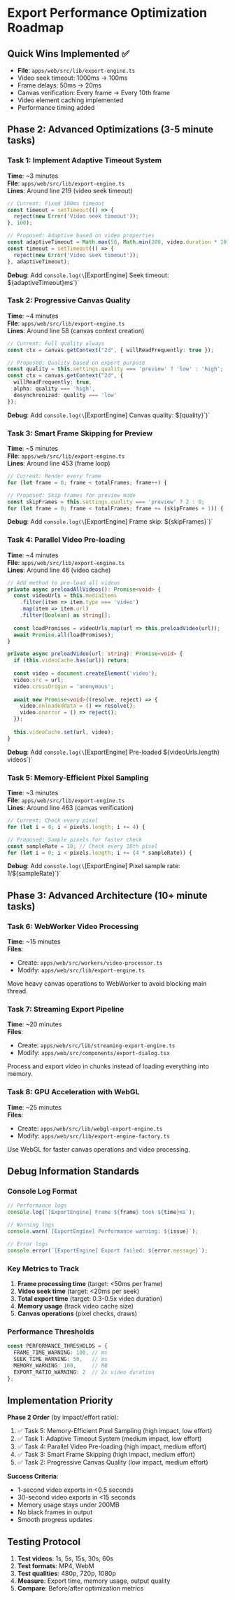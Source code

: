 # Export Performance Optimization Roadmap

## Quick Wins Implemented ✅
- **File**: `apps/web/src/lib/export-engine.ts`
- Video seek timeout: 1000ms → 100ms
- Frame delays: 50ms → 20ms  
- Canvas verification: Every frame → Every 10th frame
- Video element caching implemented
- Performance timing added

## Phase 2: Advanced Optimizations (3-5 minute tasks)

### Task 1: Implement Adaptive Timeout System
**Time**: ~3 minutes  
**File**: `apps/web/src/lib/export-engine.ts`  
**Lines**: Around line 219 (video seek timeout)

```typescript
// Current: Fixed 100ms timeout
const timeout = setTimeout(() => {
  reject(new Error('Video seek timeout'));
}, 100);

// Proposed: Adaptive based on video properties
const adaptiveTimeout = Math.max(50, Math.min(200, video.duration * 10));
const timeout = setTimeout(() => {
  reject(new Error('Video seek timeout'));
}, adaptiveTimeout);
```

**Debug**: Add `console.log(\`[ExportEngine] Seek timeout: \${adaptiveTimeout}ms\`)`

### Task 2: Progressive Canvas Quality
**Time**: ~4 minutes  
**File**: `apps/web/src/lib/export-engine.ts`  
**Lines**: Around line 58 (canvas context creation)

```typescript
// Current: Full quality always
const ctx = canvas.getContext("2d", { willReadFrequently: true });

// Proposed: Quality based on export purpose
const quality = this.settings.quality === 'preview' ? 'low' : 'high';
const ctx = canvas.getContext("2d", { 
  willReadFrequently: true,
  alpha: quality === 'high',
  desynchronized: quality === 'low'
});
```

**Debug**: Add `console.log(\`[ExportEngine] Canvas quality: \${quality}\`)`

### Task 3: Smart Frame Skipping for Preview
**Time**: ~5 minutes  
**File**: `apps/web/src/lib/export-engine.ts`  
**Lines**: Around line 453 (frame loop)

```typescript
// Current: Render every frame
for (let frame = 0; frame < totalFrames; frame++) {

// Proposed: Skip frames for preview mode
const skipFrames = this.settings.quality === 'preview' ? 2 : 0;
for (let frame = 0; frame < totalFrames; frame += (skipFrames + 1)) {
```

**Debug**: Add `console.log(\`[ExportEngine] Frame skip: \${skipFrames}\`)`

### Task 4: Parallel Video Pre-loading
**Time**: ~4 minutes  
**File**: `apps/web/src/lib/export-engine.ts`  
**Lines**: Around line 46 (video cache)

```typescript
// Add method to pre-load all videos
private async preloadAllVideos(): Promise<void> {
  const videoUrls = this.mediaItems
    .filter(item => item.type === 'video')
    .map(item => item.url)
    .filter(Boolean) as string[];
    
  const loadPromises = videoUrls.map(url => this.preloadVideo(url));
  await Promise.all(loadPromises);
}

private async preloadVideo(url: string): Promise<void> {
  if (this.videoCache.has(url)) return;
  
  const video = document.createElement('video');
  video.src = url;
  video.crossOrigin = 'anonymous';
  
  await new Promise<void>((resolve, reject) => {
    video.onloadeddata = () => resolve();
    video.onerror = () => reject();
  });
  
  this.videoCache.set(url, video);
}
```

**Debug**: Add `console.log(\`[ExportEngine] Pre-loaded \${videoUrls.length} videos\`)`

### Task 5: Memory-Efficient Pixel Sampling
**Time**: ~3 minutes  
**File**: `apps/web/src/lib/export-engine.ts`  
**Lines**: Around line 463 (canvas verification)

```typescript
// Current: Check every pixel
for (let i = 0; i < pixels.length; i += 4) {

// Proposed: Sample pixels for faster check
const sampleRate = 10; // Check every 10th pixel
for (let i = 0; i < pixels.length; i += (4 * sampleRate)) {
```

**Debug**: Add `console.log(\`[ExportEngine] Pixel sample rate: 1/\${sampleRate}\`)`

## Phase 3: Advanced Architecture (10+ minute tasks)

### Task 6: WebWorker Video Processing
**Time**: ~15 minutes  
**Files**: 
- Create: `apps/web/src/workers/video-processor.ts`
- Modify: `apps/web/src/lib/export-engine.ts`

Move heavy canvas operations to WebWorker to avoid blocking main thread.

### Task 7: Streaming Export Pipeline
**Time**: ~20 minutes  
**Files**: 
- Create: `apps/web/src/lib/streaming-export-engine.ts`
- Modify: `apps/web/src/components/export-dialog.tsx`

Process and export video in chunks instead of loading everything into memory.

### Task 8: GPU Acceleration with WebGL
**Time**: ~25 minutes  
**Files**: 
- Create: `apps/web/src/lib/webgl-export-engine.ts`
- Modify: `apps/web/src/lib/export-engine-factory.ts`

Use WebGL for faster canvas operations and video processing.

## Debug Information Standards

### Console Log Format
```typescript
// Performance logs
console.log(`[ExportEngine] Frame ${frame} took ${time}ms`);

// Warning logs  
console.warn(`[ExportEngine] Performance warning: ${issue}`);

// Error logs
console.error(`[ExportEngine] Export failed: ${error.message}`);
```

### Key Metrics to Track
1. **Frame processing time** (target: <50ms per frame)
2. **Video seek time** (target: <20ms per seek)
3. **Total export time** (target: 0.3-0.5x video duration)
4. **Memory usage** (track video cache size)
5. **Canvas operations** (pixel checks, draws)

### Performance Thresholds
```typescript
const PERFORMANCE_THRESHOLDS = {
  FRAME_TIME_WARNING: 100, // ms
  SEEK_TIME_WARNING: 50,   // ms
  MEMORY_WARNING: 100,     // MB
  EXPORT_RATIO_WARNING: 2  // 2x video duration
};
```

## Implementation Priority

**Phase 2 Order** (by impact/effort ratio):
1. ✅ Task 5: Memory-Efficient Pixel Sampling (high impact, low effort)
2. ✅ Task 1: Adaptive Timeout System (medium impact, low effort)  
3. ✅ Task 4: Parallel Video Pre-loading (high impact, medium effort)
4. ✅ Task 3: Smart Frame Skipping (high impact, medium effort)
5. ✅ Task 2: Progressive Canvas Quality (low impact, medium effort)

**Success Criteria**:
- 1-second video exports in <0.5 seconds
- 30-second video exports in <15 seconds  
- Memory usage stays under 200MB
- No black frames in output
- Smooth progress updates

## Testing Protocol

1. **Test videos**: 1s, 5s, 15s, 30s, 60s
2. **Test formats**: MP4, WebM
3. **Test qualities**: 480p, 720p, 1080p
4. **Measure**: Export time, memory usage, output quality
5. **Compare**: Before/after optimization metrics